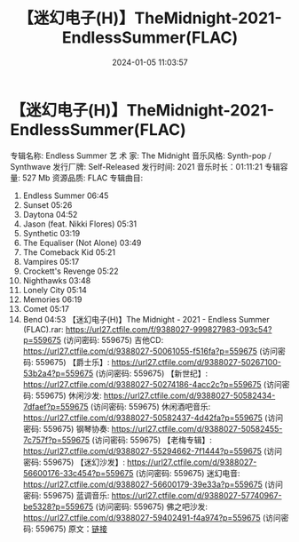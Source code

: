 ﻿---
title: 【迷幻电子(H)】TheMidnight-2021-EndlessSummer(FLAC)
date: 2024-01-05 11:03:57
categories: 古典音乐、新世纪、纯音雅乐
tags: 外语音乐
---
# 【迷幻电子(H)】TheMidnight-2021-EndlessSummer(FLAC)

专辑名称: Endless Summer
艺 术 家: The Midnight
音乐风格: Synth-pop / Synthwave
发行厂牌: Self-Released
发行时间: 2021
音乐时长：01:11:21
专辑容量: 527 Mb
资源品质: FLAC
专辑曲目:
01. Endless Summer 06:45
02. Sunset 05:26
03. Daytona 04:52
04. Jason (feat. Nikki Flores) 05:31
05. Synthetic 03:19
06. The Equaliser (Not Alone) 03:49
07. The Comeback Kid 05:21
08. Vampires 05:17
09. Crockett's Revenge 05:22
10. Nighthawks 03:48
11. Lonely City 05:14
12. Memories 06:19
13. Comet 05:17
14. Bend 04:53
【迷幻电子(H)】The Midnight - 2021 - Endless Summer (FLAC).rar:
https://url27.ctfile.com/f/9388027-999827983-093c54?p=559675
(访问密码: 559675)
吉他CD: https://url27.ctfile.com/d/9388027-50061055-f516fa?p=559675
(访问密码: 559675)
【爵士乐】: https://url27.ctfile.com/d/9388027-50267100-53b2a4?p=559675
(访问密码: 559675)
【新世纪】: https://url27.ctfile.com/d/9388027-50274186-4acc2c?p=559675
(访问密码: 559675)
休闲沙发: https://url27.ctfile.com/d/9388027-50582434-7dfaef?p=559675
(访问密码: 559675)
休闲酒吧音乐: https://url27.ctfile.com/d/9388027-50582437-4d42fa?p=559675
(访问密码: 559675)
钢琴协奏: https://url27.ctfile.com/d/9388027-50582455-7c757f?p=559675
(访问密码: 559675)
【老梅专辑】: https://url27.ctfile.com/d/9388027-55294662-7f1444?p=559675
(访问密码: 559675)
【迷幻沙发】: https://url27.ctfile.com/d/9388027-56600176-33c454?p=559675
(访问密码: 559675)
迷幻电音: https://url27.ctfile.com/d/9388027-56600179-39e33a?p=559675
(访问密码: 559675)
蓝调音乐: https://url27.ctfile.com/d/9388027-57740967-be5328?p=559675
(访问密码: 559675)
佛之吧沙发: https://url27.ctfile.com/d/9388027-59402491-f4a974?p=559675
(访问密码: 559675)
原文：[链接](https://blog.sina.com.cn/s/blog_1647c7e760103143e.html)
